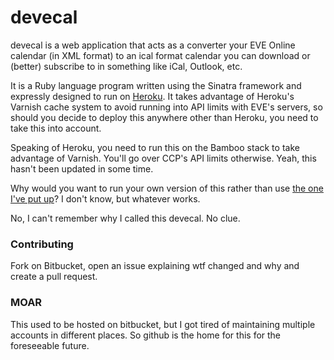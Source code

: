 # devecal

devecal is a web application that acts as a converter your EVE Online calendar (in XML format) to an ical format calendar you can download or (better) subscribe to in something like iCal, Outlook, etc.

It is a Ruby language program written using the Sinatra framework and expressly designed to run on [Heroku](http://heroku.com). It takes advantage of Heroku's Varnish cache system to avoid running into API limits with EVE's servers, so should you decide to deploy this anywhere other than Heroku, you need to take this into account. 

Speaking of Heroku, you need to run this on the Bamboo stack to take advantage of Varnish. You'll go over CCP's API limits otherwise. Yeah, this hasn't been updated in some time.

Why would you want to run your own version of this rather than use [the one I've put up](http://evecal.heroku.com)? I don't know, but whatever works. 

No, I can't remember why I called this devecal. No clue.

### Contributing

Fork on Bitbucket, open an issue explaining wtf changed and why and create a pull request.

### MOAR

This used to be hosted on bitbucket, but I got tired of maintaining multiple accounts in different places. So github is the home for this for the foreseeable future. 